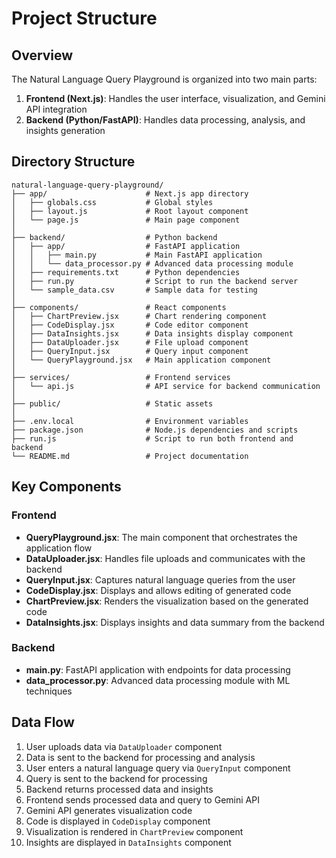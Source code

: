# Project Structure

## Overview

The Natural Language Query Playground is organized into two main parts:

1. **Frontend (Next.js)**: Handles the user interface, visualization, and Gemini API integration
2. **Backend (Python/FastAPI)**: Handles data processing, analysis, and insights generation

## Directory Structure

```
natural-language-query-playground/
├── app/                      # Next.js app directory
│   ├── globals.css           # Global styles
│   ├── layout.js             # Root layout component
│   └── page.js               # Main page component
│
├── backend/                  # Python backend
│   ├── app/                  # FastAPI application
│   │   ├── main.py           # Main FastAPI application
│   │   └── data_processor.py # Advanced data processing module
│   ├── requirements.txt      # Python dependencies
│   ├── run.py                # Script to run the backend server
│   └── sample_data.csv       # Sample data for testing
│
├── components/               # React components
│   ├── ChartPreview.jsx      # Chart rendering component
│   ├── CodeDisplay.jsx       # Code editor component
│   ├── DataInsights.jsx      # Data insights display component
│   ├── DataUploader.jsx      # File upload component
│   ├── QueryInput.jsx        # Query input component
│   └── QueryPlayground.jsx   # Main application component
│
├── services/                 # Frontend services
│   └── api.js                # API service for backend communication
│
├── public/                   # Static assets
│
├── .env.local                # Environment variables
├── package.json              # Node.js dependencies and scripts
├── run.js                    # Script to run both frontend and backend
└── README.md                 # Project documentation
```

## Key Components

### Frontend

- **QueryPlayground.jsx**: The main component that orchestrates the application flow
- **DataUploader.jsx**: Handles file uploads and communicates with the backend
- **QueryInput.jsx**: Captures natural language queries from the user
- **CodeDisplay.jsx**: Displays and allows editing of generated code
- **ChartPreview.jsx**: Renders the visualization based on the generated code
- **DataInsights.jsx**: Displays insights and data summary from the backend

### Backend

- **main.py**: FastAPI application with endpoints for data processing
- **data_processor.py**: Advanced data processing module with ML techniques

## Data Flow

1. User uploads data via `DataUploader` component
2. Data is sent to the backend for processing and analysis
3. User enters a natural language query via `QueryInput` component
4. Query is sent to the backend for processing
5. Backend returns processed data and insights
6. Frontend sends processed data and query to Gemini API
7. Gemini API generates visualization code
8. Code is displayed in `CodeDisplay` component
9. Visualization is rendered in `ChartPreview` component
10. Insights are displayed in `DataInsights` component 